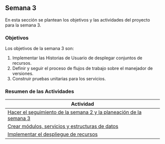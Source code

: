 ## Semana 3

En esta sección se plantean los objetivos y las actividades del proyecto para la semana 3.

### Objetivos

Los objetivos de la semana 3 son:

1. Implementar las Historias de Usuario de desplegar conjuntos de recursos.
2. Definir y seguir el proceso de flujos de trabajo sobre el manejador de versiones.
3. Construir pruebas unitarias para los servicios.

### Resumen de las Actividades

| Actividad                                                                    |
| ---------------------------------------------------------------------------- |
| [Hacer el seguimiento de la semana 2 y la planeación de la semana 3](s3_syp.md) |
| [Crear módulos, servicios y estructuras de datos](s3_modulos.md)                |
| [Implementar el despliegue de recursos](s3_desplegar.md)                        |
